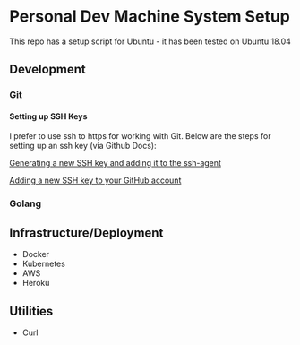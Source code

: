 # Personal Dev Machine System Setup

This repo has a setup script for Ubuntu - it has been tested on Ubuntu 18.04

## Development

### Git

#### Setting up SSH Keys
I prefer to use ssh to https for working with Git. Below are the steps for setting up an ssh key (via Github Docs): 

[Generating a new SSH key and adding it to the ssh-agent](https://help.github.com/en/enterprise/2.16/user/articles/generating-a-new-ssh-key-and-adding-it-to-the-ssh-agent)

[Adding a new SSH key to your GitHub account](https://help.github.com/en/enterprise/2.15/user/articles/adding-a-new-ssh-key-to-your-github-account)

### Golang

## Infrastructure/Deployment

* Docker
* Kubernetes 
* AWS
* Heroku

## Utilities

* Curl
